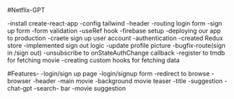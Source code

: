 #Netflix-GPT


-install create-react-app
-config tailwind
-header
-routing 
login form
-sign up form
-form validation
-useRef hook
-firebase setup
-deploying our app to production
-craete sign up user account
-authentication 
-created Redux store
-implemented sign out logic
-update profile picture
-bugfix-route(sign in /sign out)
-unsubscribe to onStateAuthChange callback
-register to tmdb for fetching movie
-creating custom hooks for fetching data



#Features-
-login/sign up page
   -login/signup form
   -redirect to browse
-browser
   -header
   -main movie
       -background movie teaser
       -title
       -suggestion
-chat-gpt
    -search- bar
    -movie suggestion